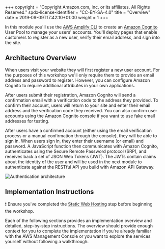 +++
copyright = "Copyright Amazon.com, Inc. or its affiliates. All Rights Reserved."
spdx-license-identifier = "CC-BY-SA-4.0"
title = "Overview"
date = 2019-09-09T17:42:10+01:00
weight = 1
+++


In this module you'll use the [AWS Amplify CLI][aws-amplify-cli] to create an [Amazon Cognito][cognito] User Pool to manage your users' accounts. You'll deploy pages that enable customers to register as a new user, verify their email address, and sign into the site.

## Architecture Overview

When users visit your website they will first register a new user account. For the purposes of this workshop we'll only require them to provide an email address and password to register. However, you can configure Amazon Cognito to require additional attributes in your own applications.

After users submit their registration, Amazon Cognito will send a confirmation email with a verification code to the address they provided. To confirm their account, users will return to your site and enter their email address and the verification code they received. You can also confirm user accounts using the Amazon Cognito console if you want to use fake email addresses for testing.

After users have a confirmed account (either using the email verification process or a manual confirmation through the console), they will be able to sign in. When users sign in, they enter their username (or email) and password. A JavaScript function then communicates with Amazon Cognito, authenticates using the Secure Remote Password protocol (SRP), and receives back a set of JSON Web Tokens (JWT). The JWTs contain claims about the identity of the user and will be used in the next module to authenticate against the RESTful API you build with Amazon API Gateway.

![Authentication architecture](/aws-serverless-webapp-workshop/images/authentication-architecture.png)

## Implementation Instructions

:heavy_exclamation_mark: Ensure you've completed the [Static Web Hosting][static-web-hosting] step before beginning
the workshop.

Each of the following sections provides an implementation overview and detailed, step-by-step instructions. The overview should provide enough context for you to complete the implementation if you're already familiar with the AWS Management Console or you want to explore the services yourself without following a walkthrough.

[aws-amplify-cli]: https://github.com/aws-amplify/amplify-cli
[cognito]: https://aws.amazon.com/cognito/
[static-web-hosting]: /staticwebhosting
